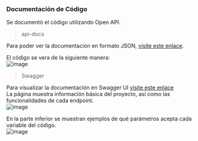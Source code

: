 ### Documentación de Código

Se documentó el código utilizando Open API. 
>api-docs

Para poder ver la documentación en formato JSON, [visite este enlace](http://localhost:8080/v3/api-docs).  

El código se vera de la siguiente manera:  
![image](https://github.com/DylanEstrada9838/proyecto/assets/104156855/eaa664f8-5b7c-42f1-a570-aa2bc4db26d9)

>Swagger

Para visualizar la documentación en Swagger UI [visite este enlace](http://localhost:8080/swagger-ui/index.html)  
La página muestra información básica del proyecto, así como las funcionalidades de cada endpoint.  
![image](https://github.com/DylanEstrada9838/proyecto/assets/104156855/d025f8ec-1565-4806-ad8d-0bbd889aac89)  

En la parte inferior se muestran ejemplos de qué parámetros acepta cada variable del código.  
![image](https://github.com/DylanEstrada9838/proyecto/assets/104156855/39f39d6b-c7d7-4caf-9358-605327dba002)



